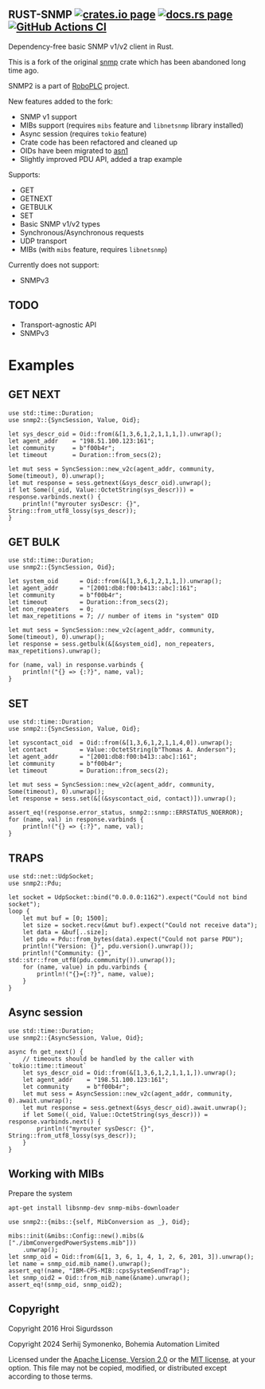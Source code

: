 <h2>
  RUST-SNMP
  <a href="https://crates.io/crates/snmp2"><img alt="crates.io page" src="https://img.shields.io/crates/v/snmp2.svg"></img></a>
  <a href="https://docs.rs/snmp2"><img alt="docs.rs page" src="https://docs.rs/snmp2/badge.svg"></img></a>
  <a href="https://github.com/roboplc/snmp2/actions/workflows/ci.yml">
    <img alt="GitHub Actions CI" src="https://github.com/roboplc/snmp2/actions/workflows/ci.yml/badge.svg"></img>
  </a>
</h2>

Dependency-free basic SNMP v1/v2 client in Rust.

This is a fork of the original [snmp](https://crates.io/crates/snmp) crate
which has been abandoned long time ago.

SNMP2 is a part of [RoboPLC](https://www.roboplc.com) project.

New features added to the fork:

- SNMP v1 support
- MIBs support (requires `mibs` feature and `libnetsnmp` library installed)
- Async session (requires `tokio` feature)
- Crate code has been refactored and cleaned up
- OIDs have been migrated to
  [asn1](https://docs.rs/asn1-rs/latest/asn1_rs/struct.Oid.html)
- Slightly improved PDU API, added a trap example

Supports:

- GET
- GETNEXT
- GETBULK
- SET
- Basic SNMP v1/v2 types
- Synchronous/Asynchronous requests
- UDP transport
- MIBs (with `mibs` feature, requires `libnetsnmp`)

Currently does not support:

- SNMPv3

## TODO

- Transport-agnostic API
- SNMPv3


# Examples

## GET NEXT

```rust,no_run
use std::time::Duration;
use snmp2::{SyncSession, Value, Oid};

let sys_descr_oid = Oid::from(&[1,3,6,1,2,1,1,1,]).unwrap();
let agent_addr    = "198.51.100.123:161";
let community     = b"f00b4r";
let timeout       = Duration::from_secs(2);

let mut sess = SyncSession::new_v2c(agent_addr, community, Some(timeout), 0).unwrap();
let mut response = sess.getnext(&sys_descr_oid).unwrap();
if let Some((_oid, Value::OctetString(sys_descr))) = response.varbinds.next() {
    println!("myrouter sysDescr: {}", String::from_utf8_lossy(sys_descr));
}
```

## GET BULK

```rust,no_run
use std::time::Duration;
use snmp2::{SyncSession, Oid};

let system_oid      = Oid::from(&[1,3,6,1,2,1,1,]).unwrap();
let agent_addr      = "[2001:db8:f00:b413::abc]:161";
let community       = b"f00b4r";
let timeout         = Duration::from_secs(2);
let non_repeaters   = 0;
let max_repetitions = 7; // number of items in "system" OID

let mut sess = SyncSession::new_v2c(agent_addr, community, Some(timeout), 0).unwrap();
let response = sess.getbulk(&[&system_oid], non_repeaters, max_repetitions).unwrap();

for (name, val) in response.varbinds {
    println!("{} => {:?}", name, val);
}
```

## SET

```rust,no_run
use std::time::Duration;
use snmp2::{SyncSession, Value, Oid};

let syscontact_oid  = Oid::from(&[1,3,6,1,2,1,1,4,0]).unwrap();
let contact         = Value::OctetString(b"Thomas A. Anderson");
let agent_addr      = "[2001:db8:f00:b413::abc]:161";
let community       = b"f00b4r";
let timeout         = Duration::from_secs(2);

let mut sess = SyncSession::new_v2c(agent_addr, community, Some(timeout), 0).unwrap();
let response = sess.set(&[(&syscontact_oid, contact)]).unwrap();

assert_eq!(response.error_status, snmp2::snmp::ERRSTATUS_NOERROR);
for (name, val) in response.varbinds {
    println!("{} => {:?}", name, val);
}
```

## TRAPS

```rust,no_run
use std::net::UdpSocket;
use snmp2::Pdu;

let socket = UdpSocket::bind("0.0.0.0:1162").expect("Could not bind socket");
loop {
    let mut buf = [0; 1500];
    let size = socket.recv(&mut buf).expect("Could not receive data");
    let data = &buf[..size];
    let pdu = Pdu::from_bytes(data).expect("Could not parse PDU");
    println!("Version: {}", pdu.version().unwrap());
    println!("Community: {}", std::str::from_utf8(pdu.community()).unwrap());
    for (name, value) in pdu.varbinds {
        println!("{}={:?}", name, value);
    }
}
```

## Async session

```rust,no_run
use std::time::Duration;
use snmp2::{AsyncSession, Value, Oid};

async fn get_next() {
    // timeouts should be handled by the caller with `tokio::time::timeout`
    let sys_descr_oid = Oid::from(&[1,3,6,1,2,1,1,1,]).unwrap();
    let agent_addr    = "198.51.100.123:161";
    let community     = b"f00b4r";
    let mut sess = AsyncSession::new_v2c(agent_addr, community, 0).await.unwrap();
    let mut response = sess.getnext(&sys_descr_oid).await.unwrap();
    if let Some((_oid, Value::OctetString(sys_descr))) = response.varbinds.next() {
        println!("myrouter sysDescr: {}", String::from_utf8_lossy(sys_descr));
    }
}
```

## Working with MIBs

Prepare the system

```shell
apt-get install libsnmp-dev snmp-mibs-downloader
```

```rust,ignore
use snmp2::{mibs::{self, MibConversion as _}, Oid};

mibs::init(&mibs::Config::new().mibs(&["./ibmConvergedPowerSystems.mib"]))
    .unwrap();
let snmp_oid = Oid::from(&[1, 3, 6, 1, 4, 1, 2, 6, 201, 3]).unwrap();
let name = snmp_oid.mib_name().unwrap();
assert_eq!(name, "IBM-CPS-MIB::cpsSystemSendTrap");
let snmp_oid2 = Oid::from_mib_name(&name).unwrap();
assert_eq!(snmp_oid, snmp_oid2);
```

## Copyright

Copyright 2016 Hroi Sigurdsson

Copyright 2024 Serhij Symonenko, Bohemia Automation Limited

Licensed under the [Apache License, Version
2.0](http://www.apache.org/licenses/LICENSE-2.0) or the [MIT
license](http://opensource.org/licenses/MIT), at your option. This file may not
be copied, modified, or distributed except according to those terms.
